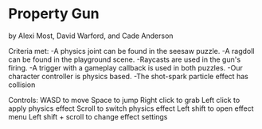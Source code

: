 # Property Gun
by Alexi Most, David Warford, and Cade Anderson

Criteria met:
-A physics joint can be found in the seesaw puzzle.
-A ragdoll can be found in the playground scene.
-Raycasts are used in the gun's firing.
-A trigger with a gameplay callback is used in both puzzles.
-Our character controller is physics based.
-The shot-spark particle effect has collision

Controls:
    WASD to move
    Space to jump
    Right click to grab
    Left click to apply physics effect
    Scroll to switch physics effect
    Left shift to open effect menu
    Left shift + scroll to change effect settings


